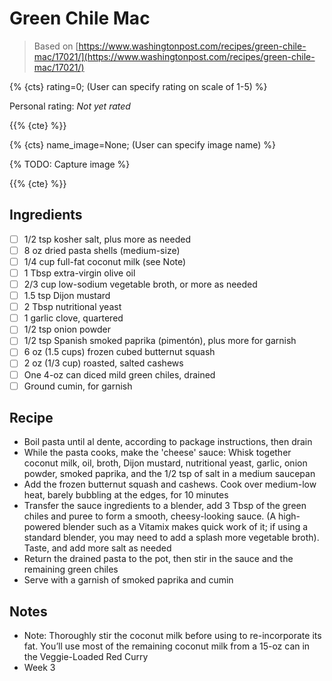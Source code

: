 # Green Chile Mac

> Based on [https://www.washingtonpost.com/recipes/green-chile-mac/17021/](https://www.washingtonpost.com/recipes/green-chile-mac/17021/)

{% {cts} rating=0; (User can specify rating on scale of 1-5) %}

Personal rating: *Not yet rated*

{{% {cte} %}}

{% {cts} name_image=None; (User can specify image name) %}

{% TODO: Capture image %}

{{% {cte} %}}

## Ingredients

- [ ] 1/2 tsp kosher salt, plus more as needed
- [ ] 8 oz dried pasta shells (medium-size)
- [ ] 1/4 cup full-fat coconut milk (see Note)
- [ ] 1 Tbsp extra-virgin olive oil
- [ ] 2/3 cup low-sodium vegetable broth, or more as needed
- [ ] 1.5 tsp Dijon mustard
- [ ] 2 Tbsp nutritional yeast
- [ ] 1 garlic clove, quartered
- [ ] 1/2 tsp onion powder
- [ ] 1/2 tsp Spanish smoked paprika (pimentón), plus more for garnish
- [ ] 6 oz (1.5 cups) frozen cubed butternut squash
- [ ] 2 oz (1/3 cup) roasted, salted cashews
- [ ] One 4-oz can diced mild green chiles, drained
- [ ] Ground cumin, for garnish

## Recipe

- Boil pasta until al dente, according to package instructions, then drain
- While the pasta cooks, make the 'cheese' sauce: Whisk together coconut milk, oil, broth, Dijon mustard, nutritional yeast, garlic, onion powder, smoked paprika, and the 1/2 tsp of salt in a medium saucepan
- Add the frozen butternut squash and cashews. Cook over medium-low heat, barely bubbling at the edges, for 10 minutes
- Transfer the sauce ingredients to a blender, add 3 Tbsp of the green chiles and puree to form a smooth, cheesy-looking sauce. (A high-powered blender such as a Vitamix makes quick work of it; if using a standard blender, you may need to add a splash more vegetable broth). Taste, and add more salt as needed
- Return the drained pasta to the pot, then stir in the sauce and the remaining green chiles
- Serve with a garnish of smoked paprika and cumin

## Notes

- Note: Thoroughly stir the coconut milk before using to re-incorporate its fat. You’ll use most of the remaining coconut milk from a 15-oz can in the Veggie-Loaded Red Curry
- Week 3
